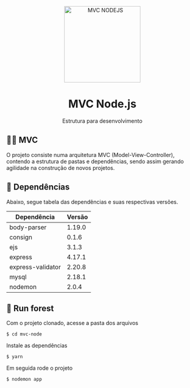 <p align="center">
    <img alt="MVC NODEJS" src="https://user-images.githubusercontent.com/53228013/85633115-f3ab1000-b64e-11ea-828e-ff4c32286426.png" width="200px" />
</p>

<h1 align="center">
  MVC Node.js
</h1>

<p align="center">Estrutura para desenvolvimento</p>

## 👨‍💻 MVC

O projeto consiste numa arquitetura MVC (Model-View-Controller), contendo a estrutura de pastas e dependências, sendo assim gerando agilidade na construção de novos projetos.

## 📝 Dependências 

Abaixo, segue tabela das dependências e suas respectivas versões.

| Dependência        | Versão |
| ------------------ | ------ | 
| body-parser        | 1.19.0 |
| consign            | 0.1.6  | 
| ejs                | 3.1.3  |  
| express            | 4.17.1 |
| express-validator  | 2.20.8 |
| mysql              | 2.18.1 |
| nodemon            | 2.0.4  |

## 🏃 Run forest

Com o projeto clonado, acesse a pasta dos arquivos

```
$ cd mvc-node
```

Instale as dependências 

```
$ yarn
```

Em seguida rode o projeto

```
$ nodemon app
```